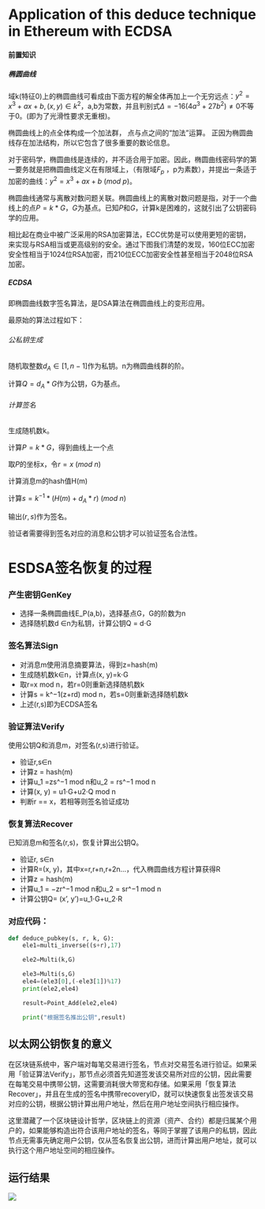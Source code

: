 # Application of this deduce technique in Ethereum with ECDSA


#### 前置知识

##### 椭圆曲线

域k(特征0)上的椭圆曲线可看成由下面方程的解全体再加上一个无穷远点：$y^2=x^3+ax+b,(x,y)\in k^2$，a,b为常数，并且判别式$\Delta =-16(4a^3+27b^2) \neq 0$不等于0。(即为了光滑性要求无重根)。

椭圆曲线上的点全体构成一个加法群， 点与点之间的“加法”运算。 正因为椭圆曲线存在加法结构，所以它包含了很多重要的数论信息。

对于密码学，椭圆曲线是连续的，并不适合用于加密。因此，椭圆曲线密码学的第一要务就是把椭圆曲线定义在有限域上，（有限域$F_p$ ，p为素数），并提出一条适于加密的曲线：$y^2=x^3+ax+b\ (mod\ p)$。

椭圆曲线通常与离散对数问题关联。椭圆曲线上的离散对数问题是指，对于一个曲线上的点$P=k*G$，$G$为基点。已知$P$和$G$，计算k是困难的，这就引出了公钥密码学的应用。

相比起在商业中被广泛采用的RSA加密算法，ECC优势是可以使用更短的密钥，来实现与RSA相当或更高级别的安全。通过下图我们清楚的发现，160位ECC加密安全性相当于1024位RSA加密，而210位ECC加密安全性甚至相当于2048位RSA加密。

##### ECDSA

即椭圆曲线数字签名算法，是DSA算法在椭圆曲线上的变形应用。

最原始的算法过程如下：

###### 公私钥生成

随机取整数$d_A\in [1,n-1]$作为私钥。n为椭圆曲线群的阶。

计算$Q=d_A*G$作为公钥，G为基点。

###### 计算签名

生成随机数k。

计算$P=k*G$，得到曲线上一个点

取$P$的坐标x，令$r=x\ (mod\ n)$

计算消息m的hash值H(m)

计算$s=k^{-1}*(H(m)+d_A*r)\ (mod\ n)$

输出$(r,s)$作为签名。

验证者需要得到签名对应的消息和公钥才可以验证签名合法性。


#  ESDSA签名恢复的过程

### 产生密钥GenKey

- 选择一条椭圆曲线E_P(a,b)，选择基点G，G的阶数为n
- 选择随机数d ∈n为私钥，计算公钥Q = d⋅G

### 签名算法Sign

- 对消息m使用消息摘要算法，得到z=hash(m)
- 生成随机数k∈n，计算点(x, y)=k⋅G
- 取r=x mod n，若r=0则重新选择随机数k
- 计算s = k^−1(z+rd) mod n，若s=0则重新选择随机数k
- 上述(r,s)即为ECDSA签名

### 验证算法Verify

使用公钥Q和消息m，对签名(r,s)进行验证。

- 验证r,s∈n
- 计算z = hash(m)
- 计算u_1 =zs^−1 mod n和u_2 = rs^−1 mod n
- 计算(x, y) = u1⋅G+u2⋅Q mod n
- 判断r == x，若相等则签名验证成功

### 恢复算法Recover

已知消息m和签名(r,s)，恢复计算出公钥Q。

- 验证r, s∈n
- 计算R=(x, y)，其中x=r,r+n,r+2n…，代入椭圆曲线方程计算获得R
- 计算z = hash(m)
- 计算u_1 = −zr^−1 mod n和u_2 = sr^−1 mod n
- 计算公钥Q= (x’, y’)=u_1⋅G+u_2⋅R

### 对应代码：

```python
def deduce_pubkey(s, r, k, G):
    ele1=multi_inverse((s+r),17)

    ele2=Multi(k,G)

    ele3=Multi(s,G)
    ele4=(ele3[0],(-ele3[1])%17)
    print(ele2,ele4)

    result=Point_Add(ele2,ele4)

    print("根据签名推出公钥",result)
```

## 以太网公钥恢复的意义

​    在区块链系统中，客户端对每笔交易进行签名，节点对交易签名进行验证。如果采用「验证算法Verify」，那节点必须首先知道签发该交易所对应的公钥，因此需要在每笔交易中携带公钥，这需要消耗很大带宽和存储。如果采用「恢复算法Recover」，并且在生成的签名中携带recoveryID，就可以快速恢复出签发该交易对应的公钥，根据公钥计算出用户地址，然后在用户地址空间执行相应操作。

​	这里潜藏了一个区块链设计哲学，区块链上的资源（资产、合约）都是归属某个用户的，如果能够构造出符合该用户地址的签名，等同于掌握了该用户的私钥，因此节点无需事先确定用户公钥，仅从签名恢复出公钥，进而计算出用户地址，就可以执行这个用户地址空间的相应操作。



## 运行结果

![](pic/3.png)